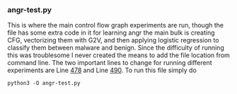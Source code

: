 ### angr-test.py
This is where the main control flow graph experiments are run, though the file has some extra code in it for learning angr the main bulk is creating CFG, vectorizing them with G2V, and then applying logistic regression to classify them between malware and benign. Since the difficulty of running this was troublesome I never created the means to add the file location from command line. The two important lines to change for running different experiments are Line [478](https://github.com/Dan-Laden/Binary-Classification-Graphs/blob/db07e141e0a86b97b5835403746ffa5c3189212f/angr-test.py#L478) and Line [490](https://github.com/Dan-Laden/Binary-Classification-Graphs/blob/db07e141e0a86b97b5835403746ffa5c3189212f/angr-test.py#L490). To run this file simply do 
```
python3 -O angr-test.py
```
